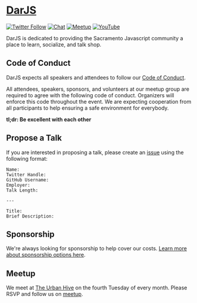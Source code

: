 # [DarJS](http://sacjs.com/)
[![Twitter Follow](https://img.shields.io/twitter/follow/espadrine.svg?style=social&label=Follow)](https://twitter.com/sac_js) [![Chat](https://img.shields.io/badge/chat-slack-E01765.svg)](https://sac-tech.herokuapp.com/) [![Meetup](https://img.shields.io/badge/join-meetup-e0393e.svg)](https://www.meetup.com/dar-js/)
[![YouTube](https://img.shields.io/badge/watch-YouTube-red.svg)](https://bit.ly/sacjs-yt)

DarJS is dedicated to providing the Sacramento Javascript community a place to learn, socialize, and talk shop.

## Code of Conduct

DarJS expects all speakers and attendees to follow our [Code of Conduct](https://darjs.github.iocode-of-conduct/).

All attendees, speakers, sponsors, and volunteers at our meetup group are required to agree with the following code of conduct. Organizers will enforce this code throughout the event. We are expecting cooperation from all participants to help ensuring a safe environment for everybody.

**tl;dr: Be excellent with each other**

## Propose a Talk

If you are interested in proposing a talk, please create an [issue](https://github.com/sacjs/website/issues) using the following format:

```
Name:
Twitter Handle:
GitHub Username:
Employer:
Talk Length:

---

Title:
Brief Description:
```

## Sponsorship

We're always looking for sponsorship to help cover our costs. [Learn more about sponsorship options here](http://sacjs.com/sponsorship/).

## Meetup

We meet at [The Urban Hive](http://www.theurbanhive.com/) on the fourth Tuesday of every month. Please RSVP and follow us on [meetup](http://www.meetup.com/dar-js/events/234930688).
